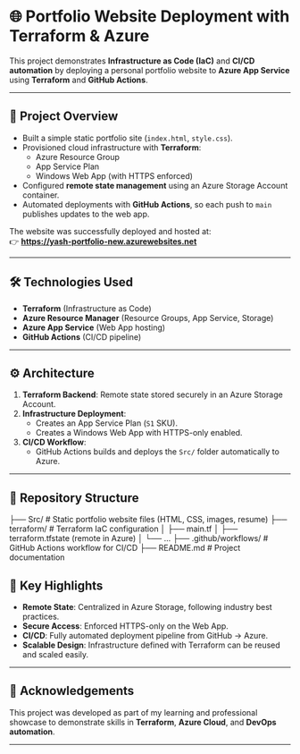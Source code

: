 # 🌐 Portfolio Website Deployment with Terraform & Azure

This project demonstrates **Infrastructure as Code (IaC)** and **CI/CD automation** by deploying a personal portfolio website to **Azure App Service** using **Terraform** and **GitHub Actions**.

---

## 🚀 Project Overview
- Built a simple static portfolio site (`index.html`, `style.css`).
- Provisioned cloud infrastructure with **Terraform**:
  - Azure Resource Group  
  - App Service Plan  
  - Windows Web App (with HTTPS enforced)  
- Configured **remote state management** using an Azure Storage Account container.
- Automated deployments with **GitHub Actions**, so each push to `main` publishes updates to the web app.

The website was successfully deployed and hosted at:  
👉 **https://yash-portfolio-new.azurewebsites.net**

---

## 🛠️ Technologies Used
- **Terraform** (Infrastructure as Code)  
- **Azure Resource Manager** (Resource Groups, App Service, Storage)  
- **Azure App Service** (Web App hosting)  
- **GitHub Actions** (CI/CD pipeline)  

---

## ⚙️ Architecture
1. **Terraform Backend**: Remote state stored securely in an Azure Storage Account.  
2. **Infrastructure Deployment**:  
   - Creates an App Service Plan (`S1` SKU).  
   - Creates a Windows Web App with HTTPS-only enabled.  
3. **CI/CD Workflow**:  
   - GitHub Actions builds and deploys the `Src/` folder automatically to Azure.  

---

## 📂 Repository Structure
├── Src/ # Static portfolio website files (HTML, CSS, images, resume)
├── terraform/ # Terraform IaC configuration
│ ├── main.tf
│ ├── terraform.tfstate (remote in Azure)
│ └── ...
├── .github/workflows/ # GitHub Actions workflow for CI/CD
├── README.md # Project documentation

## 📝 Key Highlights
- **Remote State**: Centralized in Azure Storage, following industry best practices.  
- **Secure Access**: Enforced HTTPS-only on the Web App.  
- **CI/CD**: Fully automated deployment pipeline from GitHub → Azure.  
- **Scalable Design**: Infrastructure defined with Terraform can be reused and scaled easily.  

---

## 🙌 Acknowledgements
This project was developed as part of my learning and professional showcase to demonstrate skills in **Terraform**, **Azure Cloud**, and **DevOps automation**.

---
